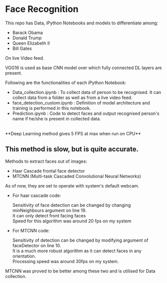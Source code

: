 # Face Recognition

This repo has Data, iPython Notebooks and models to differentiate among:

<ul>
  <li> Barack Obama </li>
  <li> Donald Trump </li>
  <li> Queen Elizabeth II </li>
  <li> Bill Gates </li>
</ul>

On live Video feed.<br>

VGG16 is used as base CNN model over which fully connected DL layers are present.<br>

Following are the functionalities of each iPython Notebook:

<ul>
  <li> Data_collection.ipynb : To collect data of person to be recognised. 
                               It can collect data from a folder as well as from a live video feed. </li>
  <li> face_detection_custom.ipynb : Definition of model architecture and training is performed in this notebook.</li>
  <li> Prediction.ipynb : Code to detect faces and output recognised person's name if he/she is present in collected data. </li>
</ul>
<br>
**Deep Learning method gives 5 FPS at max when run on CPU**

This method is slow, but is quite accurate.
---
Methods to extract faces out of images:
  <ul>
    <li>Haar Cascade frontal face detector</li>
    <li>MTCNN (Multi-task Cascaded Convolutional Neural Networks)</li>
  </ul>
As of now, they are set to operate with system's default webcam.
<br>
<ul>
<li>For haar cascade code:</li>
<p>Sensitivity of face detection can be changed by changing minNeighbours argument on line 19.<br>
It can only detect front facing faces<br>
Speed for this algorithm was around 20 fps on my system</p>

<li>For MTCNN code:</li>
  <p>Sensitivity of detection can be changed by modifying argument of faceDetector on line 10.<br>
     It is a much more robust algorithm as it can detect faces in any orientation.<br>
     Processing speed was around 30fps on my system.</p>
</ul>

MTCNN was proved to be better among these two and is utilised for Data collection.

